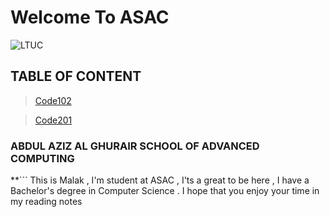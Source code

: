 # Welcome To ASAC
![LTUC](https://img.alwakeelnews.com/Content/Upload/small/8202013104316907594295.jpg)

## TABLE OF CONTENT 
> [Code102](https://malakmomani.github.io/reading-notes/code102/home)

> [Code201](https://malakmomani.github.io/reading-notes/code201/home)

### ABDUL AZIZ AL GHURAIR SCHOOL OF ADVANCED COMPUTING

**```
This is Malak , I'm student at ASAC , I'ts a great to be here , I have a Bachelor's degree in Computer Science .
I hope that you enjoy your time in my reading notes
```**


